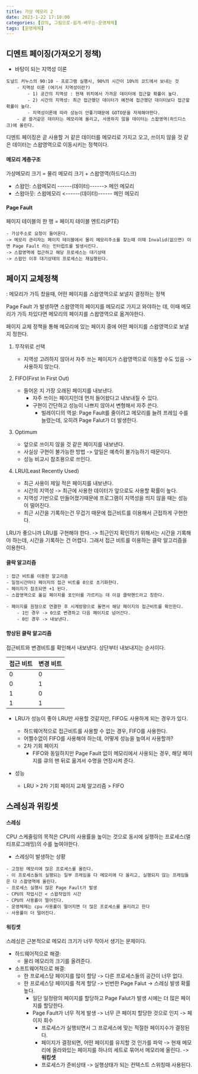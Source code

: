 ```yaml
---
title: 가상 메모리 2
date: 2023-1-22 17:18:00
categories: [강의, 그림으로-쉽게-배우는-운영체제]
tags: [운영체제]
---
```


## 디멘트 페이징(가져오기 정책)

- 바탕이 되는 지역성 이론

```
도널드 커누스의 90:10 - 프로그램 실행시, 90%의 시간이 10%의 코드에서 보내는 것
	- 지역성 이론 (여기서 지역성이란?)
		- 1) 공간의 지역성 : 현재 위치에서 가까운 데이터에 접근할 확률이 높다.
		- 2) 시간의 지역성: 최근 접근했던 데이터가 예전에 접근했던 데이터보다 접근할 확률이 높다.
		- 지역성이론에 따라 성능이 안좋기때문에 GOTO문을 자제해야한다.
	- 곧 쓸거같은 데이터는 메모리에 올리고, 사용하지 않을 데이터는 스왑영역(하드디스크)에 올린다.
```

디멘트 페이징은 곧 사용할 거 같은 데이터를 메모리로 가지고 오고, 쓰이지 않을 것 같은 데이터는 스왑영역으로 이동시키는 정책이다.

#### 메모리 계층구조
가상메모리 크기 = 물리 메모리 크기 + 스왑영역(하드디스크)
- 스왑인: 스왑메모리 ------(데이터)------> 메인 메모리
- 스왑아웃: 스왑메모리 <------(데이터)------ 메인 메모리

#### Page Fault
페이지 테이블의 한 행 = 페이지 테이블 엔트리(PTE)

```
- 가상주소로 요청이 들어온다.
-> 메모리 관리자는 페이지 테이블에서 물리 메모리주소를 찾는때 이때 Invalid(없으면) 이면 Page Fault 라는 인터럽트를 발생시킨다.
-> 스왑영역에 접근하고 해당 프로세스는 대기상태 
-> 스왑인 이후 대기상태의 프로세스는 재실행된다.
```


## 페이지 교체정책
: 메모리가 가득 찼을때, 어떤 페이지를 스왑영역으로 보낼지 결정하는 정책

Page Fault 가 발생하면 스왑영역의 페이지를 메모리로 가지고 와야하는 데, 이때 메모리가 가득 차있다면 메모리의 페이지를 스왑영역으로 옮겨야한다.

페이지 교체 정책을 통해 메모리에 있는 페이지 중에 어떤 페이지를 스왑영역으로 보낼지 정한다.
1) 무작위로 선택
	-  지역성 고려하지 않아서 자주 쓰는 페이지가 스왑영역으로 이동할 수도 있음 -> 사용하지 않는다.
2) FIFO(First In First Out)
	- 들어온 지 가장 오래된 페이지를 내보낸다.
		-  자주 쓰이는 페이지인데 먼저 들어왔다고 내보내질 수 있다.
		-  구현이 간단하고 성능이 나쁘지 않아서 변형해서 자주 쓴다.
			- 빌레이디의 역설: Page Fault를 줄이려고 메모리를 늘려 프레임 수를 늘렸는데, 오히려 Page Falut가 더 발생한다.
			 
3) Optimum
	- 앞으로 쓰이지 않을 것 같은 페이지를 내보낸다.
	-  사실상 구현이 불가능한 방법 -> 앞일은 예측이 불가능하기 때문이다.
	-  성능 비교시 참조용으로 쓰인다.
4) LRU(Least Recently Used)
	-  최근 사용이 제일 적은 페이지를 내보낸다.
	-  시간의 지역성 -> 최근에 사용한 데이터가 앞으로도 사용할 확률이 높다.
	-  지역성 기반으로 만들어졌기때문에 프로그램이 지역성을 띄지 않을 때는 성능이 떨어진다.
	-  최근 시간을 기록하는건 무겁기 때문에 접근비트를 이용해서 근접하게 구현한다.


LRU가 좋으니까 LRU를 구현해야 한다. -> 최근인지 확인하기 위해서는 시간을 기록해야 하는데, 시간을 기록하는 건 어렵다. 그래서 접근 비트를 이용하는 클락 알고리즘을 이용한다.

#### 클락 알고리즘
```
: 접근 비트를 이용한 알고리즘
- 일정시간마다 페이지의 접근 비트를 0으로 초기화한다.
- 페이지가 참조되면 +1 된다.
- 스왑영역으로 옮길 페이지를 포인터를 가르키는 데 이걸 클락핸드라고 칭한다.

- 페이지를 원형으로 연결한 후 시계방향으로 돌면서 해당 페이지의 접근비트를 확인한다.
	- 1인 경우 -> 0으로 변경하고 다음 페이지로 넘어간다.
	- 0인 경우 -> 내보낸다.
```

#### 향상된 클락 알고리즘
접근비트와 변경비트를 확인해서 내보낸다.
상단부터 내보내지는 순서이다.

|접근 비트|변경 비트|
|------|---|
|0|0|
|0|1|
|1|0|
|1|1|

- LRU가 성능이 좋아 LRU만 사용할 것같지만, FIFO도 사용하게 되는 경우가 있다.
	- 하드웨어적으로 접근비트를 사용할 수 없는 경우, FIFO를 사용한다.
	- 어쩔수없이 FIFO를 사용해야 하는데, 어떻게 성능을 높여서 사용할까?
	- 2차 기회 페이지 
		- FIFO와 동일하지만 Page Fault 없이 메모리에서 사용되는 경우, 해당 페이지를 큐의 맨 뒤로 옮겨서 수명을 연장시켜 준다.

- 성능
	- LRU > 2차 기회 페이지 교체 알고리즘 > FIFO 


## 스레싱과 위킹셋

#### 스레싱

CPU 스케줄링의 목적은 CPU의 사용률을 높이는 것으로 동시에 실행하는 프로세스(멀티프로그래밍)의 수를 높여야한다.

- 스레싱이 발생하는 상황
```
- 고정된 메모리에 많은 프로세스를 올린다.
- 이 프로세스들의 실행되는 일부 프레임을 다 메모리에 다 올리고, 실행되지 않는 프레임들은 다 스왑영역에 올린다. 
- 프로세스 실행시 많은 Page Fault가 발생 
- CPU의 작업시간 < 스왑작업의 시간 
- CPU의 사용률이 떨어진다.
- 운영체제는 cpu 사용률이 떨어지면 더 많은 프로세스를 올리려고 한다
- 사용률이 더 떨어진다.
```

#### 워킹셋
스레싱은 근본적으로 메모리 크기가 너무 작아서 생기는 문제이다.
- 하드웨어적으로 해결:  
	- 물리 메모리의 크기를 올려준다.
- 소프트웨어적으로 해결: 
	- 한 프로세스당 페이지를 많이 할당 -> 다른 프로세스들의 공간이 너무 없다.
	- 한 프로세스당 페이지를 적게 할당 -> 빈번한 Page Falut  -> 스레싱 발생 확률 높다.
		- 일단 일정량의 페이지를 할당하고 Page Falut가 발생 시에는 더 많은 페이지를 할당한다.
		- Page Fault가 너무 적게 발생 -> 너무 큰 페이지 할당한 것으로 인지 -> 페이지 회수
			- 프로세스가 실행되면서 그 프로세스에 맞는 적절한 페이지수가 결정된다.
			- 페이지가 결정되면, 어떤 페이지를 유지할 것 인가를 파악 -> 현재 메모리에 올라와있는 페이지를 하나의 세트로 묶어서 메모리에 올린다. -> **워킹셋**
			- 프로세스가 준비상태 -> 실행상태가 되는 컨텍스트 스위칭때 사용된다.
			


